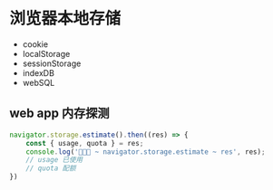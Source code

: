 # 浏览器本地存储
+ cookie
+ localStorage
+ sessionStorage
+ indexDB
+ webSQL


## web app 内存探测
```js
navigator.storage.estimate().then((res) => {
    const { usage, quota } = res;
    console.log('🚀🚀🚀 ~ navigator.storage.estimate ~ res', res);
    // usage 已使用
    // quota 配额
})
```
